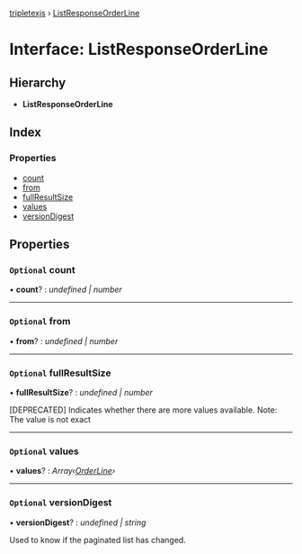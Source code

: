 [tripletexjs](../README.md) › [ListResponseOrderLine](listresponseorderline.md)

# Interface: ListResponseOrderLine

## Hierarchy

* **ListResponseOrderLine**

## Index

### Properties

* [count](listresponseorderline.md#optional-count)
* [from](listresponseorderline.md#optional-from)
* [fullResultSize](listresponseorderline.md#optional-fullresultsize)
* [values](listresponseorderline.md#optional-values)
* [versionDigest](listresponseorderline.md#optional-versiondigest)

## Properties

### `Optional` count

• **count**? : *undefined | number*

___

### `Optional` from

• **from**? : *undefined | number*

___

### `Optional` fullResultSize

• **fullResultSize**? : *undefined | number*

[DEPRECATED] Indicates whether there are more values available. Note: The value is not exact

___

### `Optional` values

• **values**? : *Array‹[OrderLine](orderline.md)›*

___

### `Optional` versionDigest

• **versionDigest**? : *undefined | string*

Used to know if the paginated list has changed.
